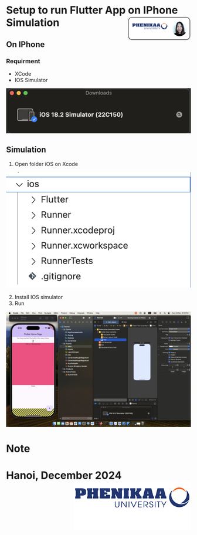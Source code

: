 # Setup to run Flutter App on IPhone Simulation <img src ="demo/nglthu.png" align = "right">

## On IPhone

### Requirment

+ XCode
+ IOS Simulator

  

<img src ="demo/iossimulator.png">



## Simulation

1. Open folder iOS on Xcode
<img src ="demo/ios.png">

2. Install IOS simulator
3. Run

<img src ="demo/Xcode.png">


# Note




# Hanoi, December 2024 <img src ="demo/logo.png" align = "right">
